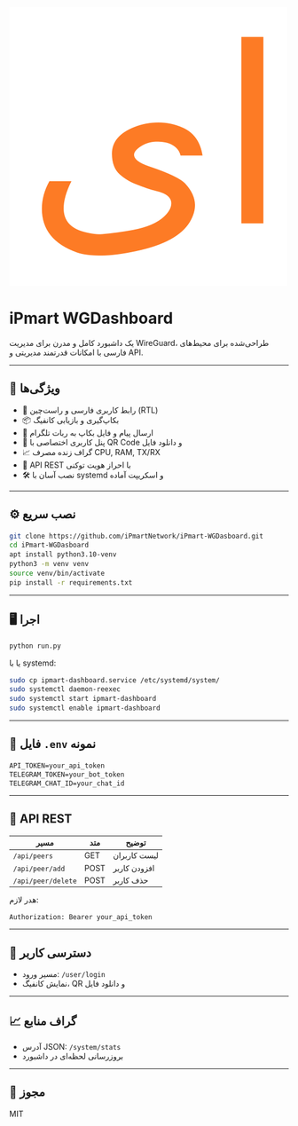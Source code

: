 ![iPmart WGDashboard](static/logo.svg)


# iPmart WGDashboard

یک داشبورد کامل و مدرن برای مدیریت WireGuard، طراحی‌شده برای محیط‌های فارسی با امکانات قدرتمند مدیریتی و API.

---

## 🚀 ویژگی‌ها

- 🎨 رابط کاربری فارسی و راست‌چین (RTL)
- 📦 بکاپ‌گیری و بازیابی کانفیگ
- 🤖 ارسال پیام و فایل بکاپ به ربات تلگرام
- 👤 پنل کاربری اختصاصی با QR Code و دانلود فایل
- 📈 گراف زنده مصرف CPU, RAM, TX/RX
- 🧩 API REST با احراز هویت توکنی
- 🛠️ نصب آسان با systemd و اسکریپت آماده

---

## ⚙️ نصب سریع

```bash
git clone https://github.com/iPmartNetwork/iPmart-WGDasboard.git
cd iPmart-WGDasboard
apt install python3.10-venv
python3 -m venv venv
source venv/bin/activate
pip install -r requirements.txt
```

---

## 🖥️ اجرا

```bash
python run.py
```

یا با systemd:

```bash
sudo cp ipmart-dashboard.service /etc/systemd/system/
sudo systemctl daemon-reexec
sudo systemctl start ipmart-dashboard
sudo systemctl enable ipmart-dashboard
```

---

## 🔐 فایل `.env` نمونه

```
API_TOKEN=your_api_token
TELEGRAM_TOKEN=your_bot_token
TELEGRAM_CHAT_ID=your_chat_id
```

---

## 📡 API REST

| مسیر | متد | توضیح |
|------|-----|--------|
| `/api/peers` | GET | لیست کاربران |
| `/api/peer/add` | POST | افزودن کاربر |
| `/api/peer/delete` | POST | حذف کاربر |

هدر لازم:
```
Authorization: Bearer your_api_token
```

---

## 👤 دسترسی کاربر

- مسیر ورود: `/user/login`
- نمایش کانفیگ، QR و دانلود فایل

---

## 📈 گراف منابع

- آدرس JSON: `/system/stats`
- بروزرسانی لحظه‌ای در داشبورد

---

## 🔗 مجوز
MIT

